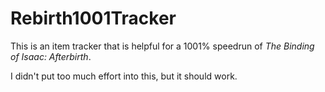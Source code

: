 # Rebirth1001Tracker

This is an item tracker that is helpful for a 1001% speedrun of *The Binding of Isaac: Afterbirth*.

I didn't put too much effort into this, but it should work.
